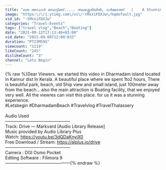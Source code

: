 ```yaml
---
title: "ഒരു അഡാര്‍ ബോട്ടിങ്ങ്..... തലശ്ശേരിയില്‍, ധര്‍മ്മടത്ത്   |    A Stunning Boating from Thalassery."
image: "https:\/\/i.ytimg.com\/vi\/-tMsxiFDXJw\/hqdefault.jpg"
vid_id: "-tMsxiFDXJw"
categories: "Travel-Events"
tags: ["travel vlog","Beach","Boating"]
date: "2021-09-12T17:13:46+03:00"
vid_date: "2021-09-08T12:00:03Z"
duration: "PT23M59S"
viewcount: "1119"
likeCount: "245"
dislikeCount: "3"
channel: "Lets Begin"
---
```

{% raw %}Dear Viewers. we started this video in Dharmadam island located in Kannur dist In Kerala. A beautiful place where we spent 1to2 hours, There is beautiful park, beach, old Ship view and small island, just 100meter away from the beach... also the main attraction is Boating facility, that we enjoyed very well. All the viewres can visit this place. for us it was a stunning experience.<br />#Letsbegin #DharmadamBeach #Travelvlog #TravelThalassery<br /><br />Audio Used <br />––––––––––––––––––––––––––––––<br />Track: Drive — Markvard [Audio Library Release]<br />Music provided by Audio Library Plus<br />Watch: <a rel="nofollow" target="blank" href="https://youtu.be/3dQDaKnyiX0">https://youtu.be/3dQDaKnyiX0</a><br />Free Download / Stream: <a rel="nofollow" target="blank" href="https://alplus.io/drive">https://alplus.io/drive</a><br />––––––––––––––––––––––––––––––<br />Camera : DGI Osmo Pocket <br />Editing Software : Filimora 9<br />––––––––––––––––––––––––––––––{% endraw %}
